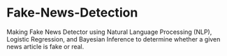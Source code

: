 # Fake-News-Detection
Making Fake News Detector using Natural Language Processing (NLP), Logistic Regression, and Bayesian Inference to determine whether a given news article is fake or real. 

